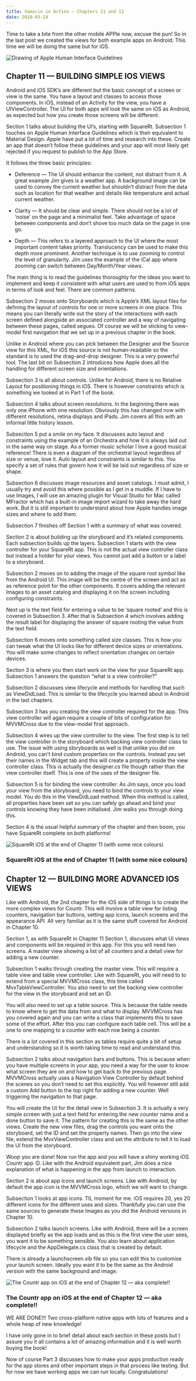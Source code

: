 ```yaml
--- 
title: Xamarin in Action — Chapters 11 and 12
date: 2018-03-24
---
```


Time to take a bite from the other mobile APPle now, excuse the pun! So in the last post we created the views for both example apps on Android. This time we will be doing the same but for iOS.


![Drawing of Apple Human Interface Guidelines](../../Images/xam-in-action/apple-hig.jpeg)

## Chapter 11 — BUILDING SIMPLE IOS VIEWS

Android and iOS SDK’s are different but the basic concept of a screen or view is the same. You have a layout and classes to access those components. In iOS, instead of an Activity for the view, you have a UIViewController. The UI for both apps will look the same on iOS as Android, as expected but how you create those screens will be different.

Section 1 talks about building the UI’s, starting with SquareRt. Subsection 1 touches on Apple Human Interface Guidelines which is their equivalent to Material Design. Apple have put a lot of time and research into these. Create an app that doesn’t follow these guidelines and your app will most likely get rejected if you request to publish to the App Store.

It follows the three basic principles:

- Deference — The UI should enhance the content, not distract from it. A great example Jim gives is a weather app. A background image can be used to convey the current weather but shouldn’t distract from the data such as location for that weather and details like temperature and actual current weather.

- Clarity — It should be clear and simple. There should not be a lot of ‘noise’ on the page and a minimalist feel. Take advantage of space between components and don’t shove too much data on the page in one go.

- Depth — This refers to a layered approach to the UI where the most important content takes priority. Translucency can be used to make this depth more prominent. Another technique is to use zooming to control the level of granularity. Jim uses the example of the iCal app where zooming can switch between Day/Month/Year views.

The main thing is to read the guidelines thoroughly for the ideas you want to implement and keep it consistent with what users are used to from iOS apps in terms of look and feel. There are common patterns.

Subsection 2 moves onto Storyboards which is Apple’s XML layout files for defining the layout of controls for one or more screens in one place. This means you can literally write out the story of the interactions with each screen defined alongside an associated controller and a way of navigating between these pages, called segues. Of course we will be sticking to view-model first navigation that we set up in a previous chapter in the book.

Unlike in Android where you can pick between the Designer and the Source view for this XML, for iOS this source is not human-readable so the standard is to used the drag-and-drop designer. This is a very powerful tool. The last bit on Subsection 2 introduces how Apple does all the handling for different screen size and orientations.

Subsection 3 is all about controls. Unlike for Android, there is no Relative Layout for positioning things in iOS. There is however constraints which is something we looked at in Part 1 of the book.

Subsection 4 talks about screen resolutions. In the beginning there was only one iPhone with one resolution. Obviously this has changed now with different resolutions, retina displays and iPads. Jim covers all this with an informal little history lesson.

Subsection 5 put a smile on my face. It discusses auto layout and constraints using the example of an Orchestra and how it is always laid out in the same way on stage. As a former music scholar I love a good musical reference! There is even a diagram of the orchestral layout regardless of size or venue, love it. Auto layout and constraints is similar to this. You specify a set of rules that govern how it will be laid out regardless of size or shape.

Subsection 6 discusses image resources and asset catalogs. I must admit, I usually try and avoid this where possible as I get in a muddle. If I have to use  Images, I will use an amazing plugin for Visual Studio for Mac called MFractor which has a built-in image import wizard to take away the hard work. But it is still important to understand about how Apple handles image sizes and where to add them.

Subsection 7 finishes off Section 1 with a summary of what was covered.

Section 2 is about building up the storyboard and it’s related components. Each subsection builds up the layers. Subsection 1 starts with the view controller for your SquareRt app. This is not the actual view controller class but instead a holder for your views. You cannot just add a button or a label to a storyboard.

Subsection 2 moves on to adding the image of the square root symbol like from the Android UI. This image will be the centre of the screen and act as as reference point for the other components. It covers adding the relevant  Images to an asset catalog and displaying it on the screen including configuring constraints.

Next up is the text field for entering a value to be ‘square rooted’ and this is covered in Subsection 3. After that is Subsection 4 which involves adding the result label for displaying the answer of square rooting the value from the text field.

Subsection 6 moves onto something called size classes. This is how you can tweak what the UI looks like for different device sizes or orientations. You will make some changes to reflect orientation changes on certain devices.

Section 3 is where you then start work on the view for your SquareRt app. Subsection 1 answers the question “what is a view controller?”

Subsection 2 discusses view lifecycle and methods for handling that such as ViewDidLoad. This is similar to the lifecycle you learned about in Android in the last chapters.

Subsection 3 has you creating the view controller required for the app. This view controller will again require a couple of bits of configuration for MVVMCross due to the view-model first approach.

Subsection 4 wires up the view controller to the view. The first step is to tell the view controller in the storyboard which backing view controller class to use. The issue with using storyboards as well is that unlike you did on Android, you can’t bind custom properties on the controls. Instead you set their names in the Widget tab and this will create a property inside the view controller class. This is actually the designer.cs file though rather than the view controller itself. This is one of the uses of the designer file.

Subsection 5 is for binding the view controller. As Jim says, once you load your view from the storyboard, you need to bind the controls to your view model. You do this in the ViewDidLoad method. When this method is called, all properties have been set so you can safely go ahead and bind your controls knowing they have been initialised. Jim walks you through doing this.

Section 4 is the usual helpful summary of the chapter and then boom, you have SquareRt complete on both platforms!

![SquareRt iOS at the end of Chapter 11 (with some nice colours)](../../Images/xam-in-action/sqrt-11.png)
### SquareRt iOS at the end of Chapter 11 (with some nice colours)

## Chapter 12 — BUILDING MORE ADVANCED IOS VIEWS

Like with Android, the 2nd chapter for the iOS side of things is to create the more complex views for Countr. This will involve a table view for listing counters, navigation bar buttons, setting app icons, launch screens and the appearance API. All very familiar as it is the same stuff covered for Android in Chapter 10.

Section 1, as with SquareRt in Chapter 11 Section 1, discusses what UI views and components will be required in this app. For this you will need two screens. A master view showing a list of all counters and a detail view for adding a new counter.

Subsection 1 walks through creating the master view. This will require a table view and table view controller. Like with SquareRt, you will need to to extend from a special MVVMCross class, this time called MvxTableViewController. You also need to set the backing view controller for the view in the storyboard and set an ID.

You will also need to set up a table source. This is because the table needs to know where to get the data from and what to display. MVVMCross has you covered again and you can write a class that implements this to save some of the effort. After this you can configure each table cell. This will be a one to one mapping to a counter with each row being a counter.

There is a lot covered in this section as tables require quite a bit of setup and understanding so it is worth taking time to read and understand this.

Subsection 2 talks about navigation bars and buttons. This is because when you have multiple screens in your app, you need a way for the user to know what screen they are on and how to get back to the previous page. MVVMCross actually uses a Navigation View Controller by default behind the scenes so you don’t need to set this explicitly. You will however still add a custom Add button to the top right for adding a new counter. Well triggering the navigation to that page.

You will create the UI for the detail view in Subsection 3. It is actually a very simple screen with just a text field for entering the new counter name and a done button to save it. The pattern for creating this is the same as the other views. Create the new view files, drag the controls you want onto the storyboard, set the ID and set the property names. Then go into the view file, extend the MvxViewController class and set the attribute to tell it to load the UI from the storyboard.

Woop you are done! Now run the app and you will have a shiny working iOS Countr app :D. Like with the Android equivalent part, Jim does a nice explanation of what is happening in the app from launch to interaction.

Section 2 is about app icons and launch screens. Like with Android, by default the app icon is the MVVMCross logo, which we will want to change.

Subsection 1 looks at app icons. TIL moment for me. iOS requires 20, yes 20 different icons for the different uses and sizes. Thankfully you can use the same sources to generate these  Images as you did the Android versions in Chapter 10.

Subsection 2 talks launch screens. Like with Android, there will be a screen displayed briefly as the app loads and as this is the first view the user sees, you want it to be something sensible. You also learn about application lifecycle and the AppDelegate.cs class that is created by default.

There is already a launchscreen.xib file so you can edit this to customise your launch screen. Ideally you want it to be the same as the Android version with the same background and image.

![The Countr app on iOS at the end of Chapter 12 — aka complete!!](../../Images/xam-in-action/countr-12.png)
### The Countr app on iOS at the end of Chapter 12 — aka complete!!

WE ARE DONE!!! Two cross-platform native apps with lots of features and a whole heap of new knowledge!

I have only gone in to brief detail about each section in these posts but I assure you it all contains a lot of amazing information and it is well worth buying the book!

Now of course Part 3 discusses how to make your apps production ready for the app stores and other important steps in that process like testing. But for now we have working apps we can run locally. Congratulations!

